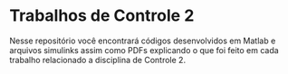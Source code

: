 # Trabalhos de Controle 2

Nesse repositório você encontrará códigos desenvolvidos em Matlab e arquivos simulinks assim como PDFs explicando o que foi feito em cada trabalho relacionado a disciplina de Controle 2.
